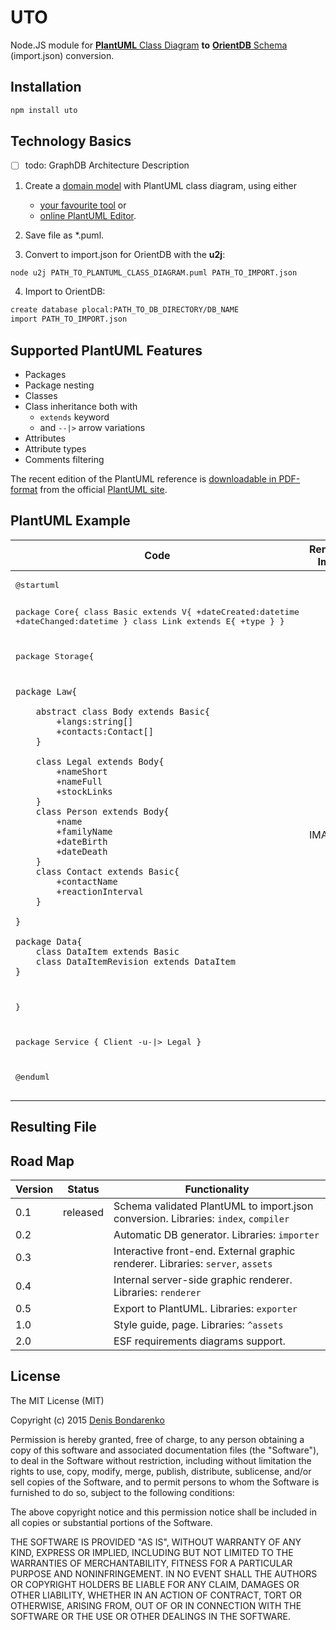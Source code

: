 # UTO

Node.JS module for [**PlantUML** Class Diagram](http://plantuml.sourceforge.net/classes.html) **to** [**OrientDB** Schema](http://orientdb.com/docs/last/Schema.html) (import.json) conversion.

## Installation

```sh
npm install uto
```

## Technology Basics

- [ ] todo: GraphDB Architecture Description 

1) Create a [domain model](http://www.uml-diagrams.org/class-diagrams-overview.html#domain-model-diagram) with PlantUML class diagram, using either  
	* [your favourite tool](http://plantuml.sourceforge.net/running.html) or
	* [online PlantUML Editor](http://itms.pro/).

2) Save file as *.puml.

3) Convert to import.json for OrientDB with the **u2j**:

```sh
node u2j PATH_TO_PLANTUML_CLASS_DIAGRAM.puml PATH_TO_IMPORT.json
```

4) Import to OrientDB:

```sh
create database plocal:PATH_TO_DB_DIRECTORY/DB_NAME
import PATH_TO_IMPORT.json
```

## Supported PlantUML Features

* Packages
* Package nesting
* Classes
* Class inheritance both with
	* ```extends``` keyword
	* and ```--|>``` arrow variations
* Attributes
* Attribute types
* Comments filtering

The recent edition of the PlantUML reference is [downloadable in PDF-format](http://plantuml.sourceforge.net/PlantUML_Language_Reference_Guide.pdf) from the official [PlantUML site](http://plantuml.sourceforge.net).

## PlantUML Example

<table>
	<thead>
		<tr>
			<th>Code</th>
			<th>Rendered Image</th>
		</tr>
	</thead>
	<tbody>
		<tr>
			<td>
				<pre lang="java">
@startuml

package Core{
	class Basic extends V{
		+dateCreated:datetime
		+dateChanged:datetime
	}
	class	Link extends E{
		+type
	}
}

package Storage{

	package Law{

		abstract class Body extends Basic{
			+langs:string[]
			+contacts:Contact[]
		}

		class Legal extends Body{
			+nameShort
			+nameFull
			+stockLinks
		}
		class Person extends Body{
			+name
			+familyName
			+dateBirth
			+dateDeath
		}
		class Contact extends Basic{
			+contactName
			+reactionInterval
		}

	}

	package Data{
		class DataItem extends Basic
		class DataItemRevision extends DataItem
	}

}

package Service {
	Client -u-|> Legal
}

@enduml
				</pre>
			</td>
			<td> IMAGE </td>
		</tr>
	</tbody>
</table>

## Resulting File

## Road Map
|Version  |Status     |Functionality |
|---      |---        |---           |
|0.1      |released   |Schema validated PlantUML to import.json conversion. Libraries: ```index```, ```compiler``` |
|0.2      |           |Automatic DB generator. Libraries: ```importer``` |
|0.3      |           |Interactive front-end. External graphic renderer. Libraries: ```server```, ```assets``` |
|0.4      |           |Internal server-side graphic renderer. Libraries: ```renderer``` |
|0.5      |           |Export to PlantUML. Libraries: ```exporter``` |
|1.0      |           |Style guide, page. Libraries: ```^assets```|
|2.0      |           |ESF requirements diagrams support.|

## License

The MIT License (MIT)

Copyright (c) 2015 [Denis Bondarenko](https://github.com/bondden)

Permission is hereby granted, free of charge, to any person obtaining a copy
of this software and associated documentation files (the "Software"), to deal
in the Software without restriction, including without limitation the rights
to use, copy, modify, merge, publish, distribute, sublicense, and/or sell
copies of the Software, and to permit persons to whom the Software is
furnished to do so, subject to the following conditions:

The above copyright notice and this permission notice shall be included in all
copies or substantial portions of the Software.

THE SOFTWARE IS PROVIDED "AS IS", WITHOUT WARRANTY OF ANY KIND, EXPRESS OR
IMPLIED, INCLUDING BUT NOT LIMITED TO THE WARRANTIES OF MERCHANTABILITY,
FITNESS FOR A PARTICULAR PURPOSE AND NONINFRINGEMENT. IN NO EVENT SHALL THE
AUTHORS OR COPYRIGHT HOLDERS BE LIABLE FOR ANY CLAIM, DAMAGES OR OTHER
LIABILITY, WHETHER IN AN ACTION OF CONTRACT, TORT OR OTHERWISE, ARISING FROM,
OUT OF OR IN CONNECTION WITH THE SOFTWARE OR THE USE OR OTHER DEALINGS IN THE
SOFTWARE.
